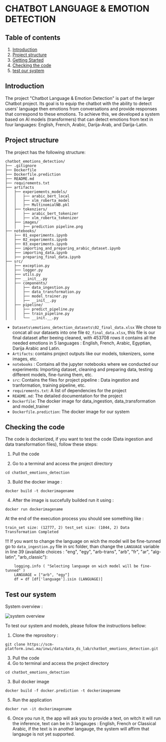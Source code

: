 # CHATBOT LANGUAGE & EMOTION DETECTION

## Table of contents

1. [Introduction](#introduction)
2. [Project structure](#Project-structure)
3. [Getting Started](#getting-started)
4. [Checking the code](#checking-the-code) 
5. [test our system](#test-our-system)


## Introduction
The project "Chatbot Language & Emotion Detection" is part of the larger Chatbot project. Its goal is to equip the chatbot with the ability to detect users' language then emotions from conversations and provide responses that correspond to these emotions. To achieve this, we developed a system based on AI models (transformers) that can detect emotions from text in four languages: English, French, Arabic, Darija-Arab, and Darija-Latin.

## Project structure
The project has the following structure:
```
chatbot_emotions_detection/
├── .gitignore
├── Dockerfile
├── Dockerfile.prediction
├── README.md
├── requirements.txt
├── artifacts
│   ├── experiements_models/
│   │   ├── arabic_bert_local
│   │   ├── xlm_roberta_model
│   │   ├── MultinomialNB.pkl
│   ├── tokenziers/
│   │   ├── arabic_bert_tokenizer
│   │   ├── xlm_roberta_tokenizer
│   ├── images/
│   │   ├── prediction pipeline.png
├── notebooks/
│   ├── 01_experiments.ipynb
│   ├── 02_experiments.ipynb
│   ├── 03_experiments.ipynb
│   ├── importing_and_preparing_arabic_dataset.ipynb
│   ├── importing_data.ipynb
│   ├── preparing_final_data.ipynb
├── src/
│   ├── exception.py
│   ├── logger.py
│   ├── utils.py
│   ├── __init__.py
│   ├── components/
│   │   ├── data_ingestion.py
│   │   ├── data_transformation.py
│   │   ├── model_trainer.py
│   │   ├── __init__.py
│   ├── pipeline/
│   │   ├── predict_pipeline.py
│   │   ├── train_pipeline.py
│   │   └── __init.__.py
```

- ``Datasets\emotions_detection_datasets\02_final_data.xlsx`` We chose to concat all our datasets into one file ``02_final_data.xlsx``, this file is our final dataset after beeing cleaned, with 453708 rows it contains all the needed emotions in 5 languages : English, French, Arabic, Egyptian, Darija Arabic and Latin.  
- ``Artifacts``: contains project outputs like our models, tokenizers, some images, etc.
- ``notebooks`` : Contains all the jupyter notebooks where we conducted our experiments: Importing dataset, cleaning and preparing data, testing different models, fine-tuning them, etc.
- ``src``: Contains the files for project pipeline : Data ingestion and tranformation, training pipeline, etc.
- ``requirements.txt``: A list of dependencies for the project
- ``README.md``: The detailed documentation for the project
- ``Dockerfile``: The docker image for data_ingestion, data_transformation and model_trainer
- ``Dockerfile.prediction``: The docker image for our system

## Checking the code

The code is dockerized, if you want to test the code (Data ingestion and data transformation files), follow these steps: 

1. Pull the code 

2. Go to a terminal and access the project directory 
```
cd chatbot_emotions_detection
```
3. Build the docker image : 
```
docker build -t dockerimagename
```
4. After the image is succefully builded run it using : 
```
docker run dockerimagename
```
At the end of the execution process you should see something like : 

`` train_set size: (12777, 2)
test_set size: (1044, 2)
Data Transformation Completed ``

!!! If you want to change the language on wich the model will be fine-tunned go to ``data_ingestion.py`` file in src folder, than change the ``LANGUAGE`` variable in line 39 (available choices : "eng",  "egy", "arb-trans", "arb", "fr", "ar", "alg-latin", "arb_classic"): 

```            
    logging.info ( "Selecting language on wich model will be fine-tunned" )
    LANGUAGE = ["arb", "egy"]
    df = df [df['language'].isin (LANGUAGE)]
```

## Test our system 
System overview : 

![system overview](artifacts/images/Final%20system.png)

To test our system and models, please follow the instructions bellow: 

1. Clone the reprository :
```
git clone https://scm-platform.inwi.ma/inwi/data/data_ds_lab/chatbot_emotions_detection.git
```
3. Pull the code
2. Go to terminal and access the project directory
```
cd chatbot_emotions_detection
```
3. Buil docker image 
```
docker build -f docker.prediction -t dockerimagename
```
5. Run the application 
```
docker run -it dockerimagename
```
6. Once you run it, the app will ask you to provide a text, on witch it will run the inference, text can be in 3 langauges : English, French or Classical Arabic, if the text is in another langauge, the system will affirm that langauge is not yet supported. 
